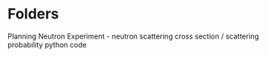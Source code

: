 # Folders 
Planning Neutron Experiment - neutron scattering cross section / scattering probability python code
